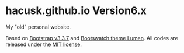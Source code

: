 # hacusk.github.io Version6.x

My "old" personal website.  

Based on [Bootstrap v3.3.7](http://getbootstrap.com) and [Bootswatch theme Lumen](http://bootswatch.com/luemn/).
All codes are released under the [MIT license](https://github.com/hacusk/hacusk.github.io/blob/master/LICENSE).
